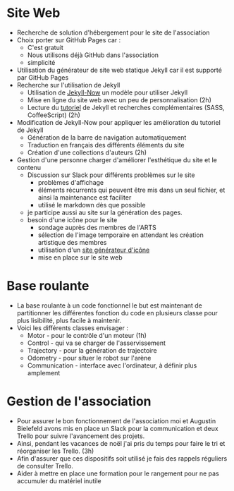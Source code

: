 # Site Web
- Recherche de solution d'hébergement pour le site de l'association
- Choix porter sur GitHub Pages car :
	- C'est gratuit
	- Nous utilisons déjà GitHub dans l'association
	- simplicité
- Utilisation du générateur de site web statique Jekyll car il est supporté par GitHub Pages
- Recherche sur l'utilisation de Jekyll
	- Utilisation de [Jekyll-Now](https://www.smashingmagazine.com/2014/08/build-blog-jekyll-github-pages/) un modèle pour utiliser Jekyll
	- Mise en ligne du site web avec un peu de personnalisation (2h)
	- Lecture du [tutoriel](https://jekyllrb.com/docs/step-by-step/01-setup/) de Jekyll et recherches complémentaires (SASS, CoffeeScript) (2h)
- Modification de Jekyll-Now pour appliquer les amélioration du tutoriel de Jekyll
	- Génération de la barre de navigation automatiquement
	- Traduction en français des différents éléments du site
	- Création d'une collections d'auteurs (2h)
- Gestion d'une personne charger d'améliorer l'esthétique du site et le contenu
	- Discussion sur Slack pour différents problèmes sur le site
		- problèmes d'affichage
		- éléments récurrents qui peuvent être mis dans un seul fichier, et ainsi la maintenance est faciliter
		- utilisé le markdown dès que possible
	- je participe aussi au site sur la génération des pages.
	- besoin d'une icône pour le site
		- sondage auprès des membres de l'ARTS
		- sélection de l'image temporaire en attendant les création artistique des membres
		- utilisation d'un [site générateur d'icône](https://realfavicongenerator.net/)
		- mise en place sur le site web

# Base roulante
- La base roulante à un code fonctionnel le but est maintenant de partitionner les différentes fonction du code en plusieurs classe pour plus lisibilité, plus facile à maintenir.
- Voici les différents classes envisager :
	- Motor - pour le contrôle d'un moteur (1h)
	- Control - qui va se charger de l'asservissement
	- Trajectory - pour la génération de trajectoire
	- Odometry - pour situer le robot sur l'arène
	- Communication - interface avec l'ordinateur, à définir plus amplement

# Gestion de l'association
- Pour assurer le bon fonctionnement de l'association moi et Augustin Bielefeld avons mis en place un Slack pour la communication et deux Trello pour suivre l'avancement des projets.
- Ainsi, pendant les vacances de noël j'ai pris du temps pour faire le tri et réorganiser les Trello. (3h)
- Afin d'assurer que ces dispositifs soit utilisé je fais des rappels réguliers de consulter Trello.
- Aider à mettre en place une formation pour le rangement pour ne pas accumuler du matériel inutile
